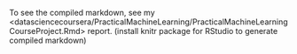 To see the compiled markdown, see my <datasciencecoursera/PracticalMachineLearning/PracticalMachineLearningCourseProject.Rmd> report.
(install knitr package for RStudio to generate compiled markdown)
